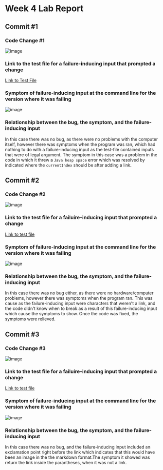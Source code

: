 #  Week 4 Lab Report

## Commit #1 ##

### Code Change #1 ###
![image](https://user-images.githubusercontent.com/97643301/151611664-f60b6861-584f-4c05-8ace-7b3e425ae476.png)


### Link to the test file for a failure-inducing input that prompted a change ###
[Link to Test File](https://github.com/k3alvare/markdown-parse/blob/main/test-file.md)


### Symptom of failure-inducing input at the command line for the version where it was failing ###
![image](https://user-images.githubusercontent.com/97643301/151612113-f1839181-f7ec-466e-8ee2-7a12b706d15f.png)


### Relationship between the bug, the symptom, and the failure-inducing input ###
In this case there was no bug, as there were no problems with the computer itself, however there was symptoms when the program was ran, which had nothing to do with a failure-inducing input as the test-file contained inputs that were of legal argument. The symptom in this case was a problem in the code in which it threw a `Java heap space` error which was resolved by indicated where the `currentIndex` should be after adding a link. 


## Commit #2 ##

### Code Change #2 ###
![image](https://user-images.githubusercontent.com/97643301/151614606-520d7fab-afe3-4f35-9c91-ba82d830010a.png)


### Link to the test file for a failuire-inducing input that prompted a change ###
[Link to test file](https://github.com/k3alvare/markdown-parse/blob/main/test-file2.md)


### Symptom of failure-inducing input at the command line for the version where it was failing
![image](https://user-images.githubusercontent.com/97643301/151614807-c91006d7-18be-4fc4-8c17-80005401b635.png)


### Relationship between the bug, the symptom, and the failure-inducing input
In this case there was no bug either, as there were no hardware/computer problems, however there was symptoms when the program ran. This was cause as the failure-inducing input were characters that weren't a link, and the code didn't know when to break as a result of this failure-inducing input which cause the symptoms to show. Once the code was fixed, the symptoms were relieved.

## Commit #3 ##

### Code Change #3
![image](https://user-images.githubusercontent.com/97643301/151616635-5dac3f89-0fc7-42de-948b-67c83f8ad995.png)


### Link to the test file for a failuire-inducing input that prompted a change ###
[Link to test file](https://github.com/k3alvare/markdown-parse/blob/main/test-file6.md)


### Symptom of failure-inducing input at the command line for the version where it was failing ###
![image](https://user-images.githubusercontent.com/97643301/151616815-9f0fcc41-eefb-436d-8d14-4cfd45c8d28f.png)

### Relationship between the bug, the symptom, and the failure-inducing input
In this case there was no bug, and the failure-inducing input included an exclamation point right before the link which indicates that this would have been an image in the the markdown format.The symptom it showed was return the link inside the parantheses, when it was not a link.


